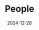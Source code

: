 ---
title: People
date: 2024-12-28

type: landing

sections:
  - block: hero
    content:
      title: |
        i-Ecoclimatology Team
      image:
        filename: welcome.jpg
      text: |
        <br>
        
        The **i-Ecoclimatology Lab** is dedicated to observing the Earth system from multiple perspectives

  - block: slider
    content:
      slides:
      - title: Meet the i-Ecoclimatology Team
        content: 
        align: center
        background:
          image:
            filename: coders.jpg
            filters:
              brightness: 0.8
          position: 
          color: '#666'

  - block: people
    content:
      title: 
      # Choose which groups/teams of users to display.
      #   Edit `user_groups` in each user's profile to add them to one or more of these groups.
      user_groups:
          - Principal Investigator
          - Researchers
          - Grad Students
          - Administration
          - Visitors
          - Alumni
          - Support
      sort_by: Params.last_name
      sort_ascending: true
    design:
      show_interests: false
      show_role: true
      show_social: true
      # show_experience: true
---